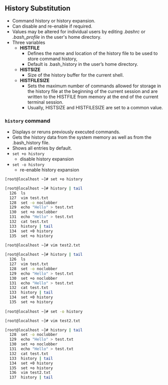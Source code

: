 ## History Substitution
- Command history or history expansion.
- Can disable and re-enable if required.
- Values may be altered for individual users by editing *.bashrc* or *.bash_profile* in the user's home directory.
- Three variables
	- **HISTFILE**
		- Defines the name and location of the history file to be used to store command history,
		- Default is .bash_history in the user’s home directory.
	- **HISTSIZE**
		- Size of the history buffer for the current shell.
	- **HISTFILESIZE**
		- Sets the maximum number of commands allowed for storage in the history file at the beginning of the current session and are written to the HISTFILE from memory at the end of the current terminal session.
		- Usually, HISTSIZE and HISTFILESIZE are set to a common value.

### `history` command
- Displays or reruns previously executed commands.
- Gets the history data from the system memory as well as from the .bash_history file.
- Shows all entries by default.
- `set +o history`
	- disable history expansion
- `set -o history`
	- re-enable history expansion

```bash
[root@localhost ~]# set +o history

[root@localhost ~]# history | tail 
  126  ls
  127  vim test.txt
  128  set -o noclobber
  129  echo "Hello" > test.txt
  130  set +o noclobber
  131  echo "Hello" > test.txt
  132  cat test.txt
  133  history | tail 
  134  set +0 history
  135  set +o history
  
[root@localhost ~]# vim test2.txt

[root@localhost ~]# history | tail 
  126  ls
  127  vim test.txt
  128  set -o noclobber
  129  echo "Hello" > test.txt
  130  set +o noclobber
  131  echo "Hello" > test.txt
  132  cat test.txt
  133  history | tail 
  134  set +0 history
  135  set +o history
  
[root@localhost ~]# set -o history

[root@localhost ~]# vim test2.txt

[root@localhost ~]# history | tail 
  128  set -o noclobber
  129  echo "Hello" > test.txt
  130  set +o noclobber
  131  echo "Hello" > test.txt
  132  cat test.txt
  133  history | tail 
  134  set +0 history
  135  set +o history
  136  vim test2.txt
  137  history | tail 
  ```